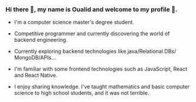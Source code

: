 ### Hi there 👋, my name is Oualid and welcome to my profile 🎉.

- I'm a computer science master's degree student.

- Competitive programmer and currently discovering the world of backend engineering.

- Currently exploring backend technologies like java/Relational DBs/ MongoDB/APIs...

- I'm familiar with some frontend technologies such as JavaScript, React and React Native.

- I enjoy sharing knowledge. I've taught mathematics and basic computer science to high school students, and it was not terrible.
